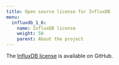 ```yaml
---
title: Open source license for InfluxDB
menu:
  influxdb_1_6:
    name: InfluxDB license
    weight: 50
    parent: About the project
---
```


The [InfluxDB license](https://github.com/influxdata/influxdb/blob/master/DEPENDENCIES) is available on GitHub.
